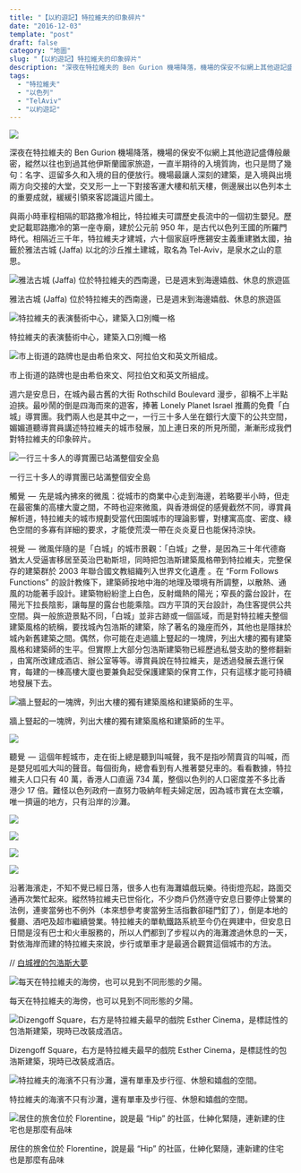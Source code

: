 ```yaml
---
title: "【以約遊記】特拉維夫的印象碎片"
date: "2016-12-03"
template: "post"
draft: false
category: "地圖"
slug: "【以約遊記】特拉維夫的印象碎片"
description: "深夜在特拉維夫的 Ben Gurion 機場降落，機場的保安不似網上其他遊記盛傳般嚴密，縱然以往也到過其他伊斯蘭國家旅遊，一直半期待的入境質詢，也只是問了幾句：名字、逗留多久和入境的目的便放行。機場最讓人深刻的建築，是入境與出境兩方向交接的大堂，交叉形一上一下對接客運大樓和航天樓，側邊展出以色列本土的重要成就，緩緩引領來客認識這片國土。"
tags:
  - "特拉維夫"
  - "以色列"
  - "TelAviv"
  - "以約遊記"
---
```


![](images/acc7d-1sofq68iv8itldla_3rccwq.jpeg)

深夜在特拉維夫的 Ben Gurion 機場降落，機場的保安不似網上其他遊記盛傳般嚴密，縱然以往也到過其他伊斯蘭國家旅遊，一直半期待的入境質詢，也只是問了幾句：名字、逗留多久和入境的目的便放行。機場最讓人深刻的建築，是入境與出境兩方向交接的大堂，交叉形一上一下對接客運大樓和航天樓，側邊展出以色列本土的重要成就，緩緩引領來客認識這片國土。

與兩小時車程相隔的耶路撒冷相比，特拉維夫可謂歷史長流中的一個初生嬰兒。歷史記載耶路撒冷的第一座寺廟，建於公元前 950 年，是古代以色列王國的所羅門時代。相隔近三千年，特拉維夫才建城，六十個家庭呼應錫安主義重建猶太國，抽籤於雅法古城 (Jaffa) 以北的沙丘推土建城，取名為 Tel-Aviv，是泉水之山的意思。

![雅法古城 (Jaffa) 位於特拉維夫的西南邊，已是週末到海邊嬉戲、休息的旅遊區](images/02ebf-11jebyhwk3xgl3jci0cnhmg.jpeg)

雅法古城 (Jaffa) 位於特拉維夫的西南邊，已是週末到海邊嬉戲、休息的旅遊區

![特拉維夫的表演藝術中心，建築入口別幟一格](images/4391c-1ypmzr0ffutk6tgzvnnf5rg.jpeg)

特拉維夫的表演藝術中心，建築入口別幟一格

![市上街道的路牌也是由希伯來文、阿拉伯文和英文所組成。](images/742ca-1pvnrki4j86qd9sfnu80ptw.jpeg)

市上街道的路牌也是由希伯來文、阿拉伯文和英文所組成。

週六是安息日，在城內最古舊的大街 Rothschild Boulevard 漫步，卻稱不上半點迫挾。最吵鬧的倒是四海而來的遊客，捧著 Lonely Planet Israel 推薦的免費「白城」導賞團。我們兩人也是其中之一，一行三十多人坐在銀行大廈下的公共空間，媚媚道聽導賞員講述特拉維夫的城市發展，加上連日來的所見所聞，漸漸形成我們對特拉維夫的印象碎片。

![一行三十多人的導賞團已站滿整個安全島](images/a8ed3-1ca0eucqajdsekesyffye8w.jpeg)

一行三十多人的導賞團已站滿整個安全島

觸覺  —  先是城內拂來的微風：從城市的商業中心走到海邊，若略要半小時，但走在最密集的高樓大廈之間，不時也迎來微風，與香港焗促的感覺截然不同，導賞員解析道，特拉維夫的城市規劃受當代田園城市的理論影響，對樓寓高度、密度、綠色空間的多寡有詳細的要求，才能使荒漠一帶在炎炎夏日也能保持涼快。

視覺  —  微風伴隨的是「白城」的城市景觀：「白城」之譽，是因為三十年代德裔猶太人受逼害移居至英治巴勒斯坦，同時把包浩斯建築風格帶到特拉維夫，完整保存的建築群於 2003 年聯合國文教組織列入世界文化遺產 。在 “Form Follows Functions” 的設計教條下，建築師按地中海的地理及環境有所調整，以散熱、通風的功能著手設計。建築物紛紛塗上白色，反射熾熱的陽光；窄長的露台設計，在陽光下拉長陰影，讓每屋的露台也能乘陰。四方平頂的天台設計，為住客提供公共空間。與一般旅遊景點不同，「白城」並非古跡或一個區域，而是對特拉維夫整個建築風格的統稱，要找城內包浩斯的建築，除了著名的幾座而外，其他也是隱抹於城內新舊建築之間。偶然，你可能在走過牆上豎起的一塊牌，列出大樓的獨有建築風格和建築師的生平。但實際上大部分包浩斯建築物已經歷過私營支助的整修翻新 ，由寓所改建成酒店、辦公室等等。導賞員說在特拉維夫，是透過發展去進行保育，每建的一棟高樓大廈也要兼負起受保護建築的保育工作，只有這樣才能可持續地發展下去。

![牆上豎起的一塊牌，列出大樓的獨有建築風格和建築師的生平。](images/d9337-1tsloa3ruvrz9pk-q5oxngg.jpeg)

牆上豎起的一塊牌，列出大樓的獨有建築風格和建築師的生平。

![](images/70a7a-1vrxgr2tdx7qlbiilkryn9g.jpeg)

聽覺  —  這個年輕城市，走在街上總是聽到叫喊聲，我不是指吵鬧賣貨的叫喊，而是嬰兒呱呱大叫的聲音。每個街角，總會看到有人推著嬰兒車的。看看數據，特拉維夫人口只有 40 萬，香港人口直逼 734 萬，整個以色列的人口密度差不多比香港少 17 倍。難怪以色列政府一直努力吸納年輕夫婦定居，因為城市實在太空曠，唯一擠逼的地方，只有沿岸的沙灘。

![](images/66f9f-1x9o9iubzsuqqn6qk3ys-bg.jpeg)

![](images/1cc9e-1sijitgpc7fp-hes3sj8z9w.jpeg)

![](images/d3527-1miolrepgjl30rm4usjg4pq.jpeg)

![](images/14065-1danxq7fsyn7_oteldb3cva.jpeg)

沿著海濱走，不知不覺已經日落，很多人也有海灘嬉戲玩樂。待街燈亮起，路面交通再次繁忙起來。縱然特拉維夫已世俗化，不少商戶仍然遵守安息日要停止營業的法例，連麥當勞也不例外（本來想參考麥當勞生活指數卻碰門釘了），倒是本地的餐廳、酒吧及超市繼續營業。特拉維夫的單軌鐵路系統至今仍在興建中，但安息日日間是沒有巴士和火車服務的，所以人們都到了步程以內的海灘渡過休息的一天，對依海岸而建的特拉維夫來說，步行或單車才是最適合觀賞這個城市的方法。

// [白城裡的包浩斯大夢](http://blog.luciapolis.com/2010/09/blog-post_26.html#.WEI557J96Ul)

![每天在特拉維夫的海傍，也可以見到不同形態的夕陽。](images/02196-1hfexzxlmusrnyhclpr7xww.jpeg)

每天在特拉維夫的海傍，也可以見到不同形態的夕陽。

![Dizengoff Square，右方是特拉維夫最早的戲院 Esther Cinema，是標誌性的包浩斯建築，現時已改裝成酒店。](images/76791-1x8_rkj5mqa2ljuhwv-sbyg.jpeg)

Dizengoff Square，右方是特拉維夫最早的戲院 Esther Cinema，是標誌性的包浩斯建築，現時已改裝成酒店。

![特拉維夫的海濱不只有沙灘，還有單車及步行徑、休憩和嬉戲的空間。](images/2ae43-1ofnzwuyqmzmq_vqfe83i_g.jpeg)

特拉維夫的海濱不只有沙灘，還有單車及步行徑、休憩和嬉戲的空間。

![居住的旅舍位於 Florentine，說是最 “Hip” 的社區，仕紳化緊隨，連新建的住宅也是那麼有品味](images/e2be1-1vl4lzmvbnbgsc2a7kypzqq.jpeg)

居住的旅舍位於 Florentine，說是最 “Hip” 的社區，仕紳化緊隨，連新建的住宅也是那麼有品味
